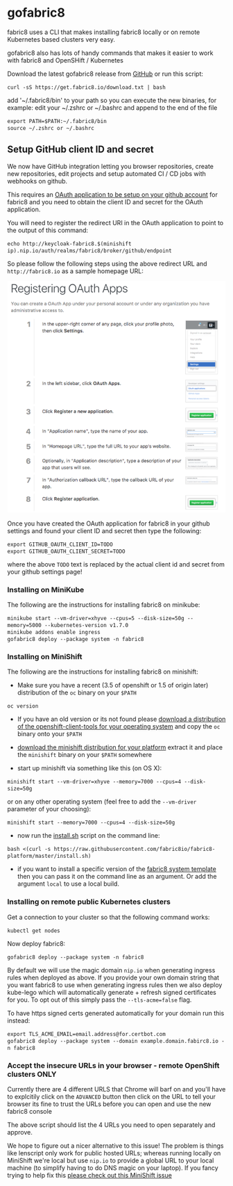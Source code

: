 # gofabric8

fabric8 uses a CLI that makes installing fabric8 locally or on remote Kubernetes based clusters very easy.

gofabric8 also has lots of handy commands that makes it easier to work with fabric8 and OpenSHift / Kubernetes

Download the latest gofabric8 release from [GitHub](https://github.com/fabric8io/gofabric8/releases/latest/) or run this script:
```
curl -sS https://get.fabric8.io/download.txt | bash
```

add '~/.fabric8/bin' to your path so you can execute the new binaries, for example: edit your ~/.zshrc or ~/.bashrc and append to the end of the file

```
export PATH=$PATH:~/.fabric8/bin
source ~/.zshrc or ~/.bashrc
```

## Setup GitHub client ID and secret

We now have GitHub integration letting you browser repositories, create new repositories, edit projects and setup automated CI / CD jobs with webhooks on github. 

This requires an [OAuth application to be setup on your github account](https://developer.github.com/apps/building-integrations/setting-up-and-registering-oauth-apps/registering-oauth-apps/) for fabric8 and you need to obtain the client ID and secret for the OAuth application.


You will need to register the redirect URI in the OAuth application to point to the output of this command:

```
echo http://keycloak-fabric8.$(minishift ip).nip.io/auth/realms/fabric8/broker/github/endpoint
```

So please follow the following steps using the above redirect URL and `http://fabric8.io` as a sample homepage URL:


![Register OAuth App](./images/register-oauth.png)


Once you have created the OAuth application for fabric8 in your github settings and found your client ID and secret then type the following:

```
export GITHUB_OAUTH_CLIENT_ID=TODO
export GITHUB_OAUTH_CLIENT_SECRET=TODO
```

where the above `TODO` text is replaced by the actual client id and secret from your github settings page!


### Installing on MiniKube

The following are the instructions for installing fabric8 on minikube:

```
minikube start --vm-driver=xhyve --cpus=5 --disk-size=50g --memory=5000 --kubernetes-version v1.7.0
minikube addons enable ingress
gofabric8 deploy --package system -n fabric8
```

### Installing on MiniShift

The following are the instructions for installing fabric8 on minishift:

* Make sure you have a recent (3.5 of openshift or 1.5 of origin later) distribution of the `oc` binary on your `$PATH`
```
oc version
```
* If you have an old version or its not found please [download a distribution of the openshift-client-tools for your operating system](https://github.com/openshift/origin/releases/latest/) and copy the `oc` binary onto your `$PATH`

* [download the minishift distribution for your platform](https://github.com/minishift/minishift/releases) extract it and place the `minishift` binary on your `$PATH` somewhere
* start up minishift via something like this (on OS X):

```
minishift start --vm-driver=xhyve --memory=7000 --cpus=4 --disk-size=50g
```
or on any other operating system (feel free to add the `--vm-driver` parameter of your choosing):

```
minishift start --memory=7000 --cpus=4 --disk-size=50g
```
* now run the [install.sh](https://github.com/fabric8io/fabric8-platform/blob/master/install.sh) script on the command line:

```
bash <(curl -s https://raw.githubusercontent.com/fabric8io/fabric8-platform/master/install.sh)
```

* if you want to install a specific version of the [fabric8 system template](http://central.maven.org/maven2/io/fabric8/platform/packages/fabric8-system/) then you can pass it on the command line as an argument. Or add the argument `local` to use a local build.

### Installing on remote public Kubernetes clusters
Get a connection to your cluster so that the following command works:
```
kubectl get nodes
```
Now deploy fabric8:
```
gofabric8 deploy --package system -n fabric8
```
By default we will use the magic domain `nip.io` when generating ingress rules when deployed as above.  If you provide your own domain string that you want fabric8 to use when generating ingress rules then we also deploy kube-lego which will automatically generate + refresh signed certificates for you.  To opt out of this simply pass the `--tls-acme=false` flag.

To have https signed certs generated automatically for your domain run this instead:
```
export TLS_ACME_EMAIL=email.address@for.certbot.com
gofabric8 deploy --package system --domain example.domain.fabirc8.io -n fabric8
```

### Accept the insecure URLs in your browser - remote OpenShift clusters ONLY

Currently there are 4 different URLS that Chrome will barf on and you'll have to explcitily click on the `ADVANCED` button then click on the URL to tell your browser its fine to trust the URLs before you can open and use the new fabric8 console

The above script should list the 4 URLs you need to open separately and approve.

We hope to figure out a nicer alternative to this issue! The problem is things like lenscript only work for public hosted URLs; whereas running locally on MiniShift we're local but use `nip.io` to provide a global URL to your local machine (to simplify having to do DNS magic on your laptop). If you fancy trying to help fix this [please check out this MiniShift issue](https://github.com/minishift/minishift/issues/1031)
